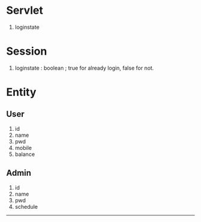 # Servlet
1. loginstate

# Session
1. loginstate : boolean ; true for already login, false for not.

# Entity
## User
1. id
2. name
3. pwd
4. mobile
5. balance
## Admin
1. id
2. name
3. pwd
4. schedule

---


